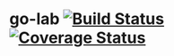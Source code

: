 # go-lab [![Build Status](https://travis-ci.org/tennuem/go-lab.svg?branch=master)](https://travis-ci.org/tennuem/go-lab) [![Coverage Status](https://coveralls.io/repos/github/tennuem/go-lab/badge.svg?branch=master)](https://coveralls.io/github/tennuem/go-lab?branch=master)